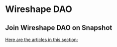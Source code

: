 # Wireshape DAO

## Join Wireshape DAO on Snapshot&#x20;

[Here are the articles in this section:](https://snapshot.org/#/wireshape-dao.eth)
